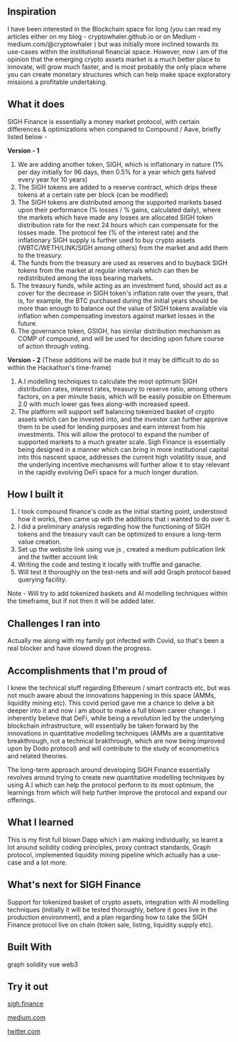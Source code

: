 ## Inspiration
I have been interested in the Blockchain space for long (you can read my articles either on my blog - cryptowhaler.github.io or on Medium - medium.com/@cryptowhaler ) but was initially more inclined towards its use-cases within the institutional financial space. However, now i am of the opinion that the emerging crypto assets market is a much better place to innovate, will grow much faster, and is most probably the only place where you can create monetary structures which can help make space exploratory missions a profitable undertaking.

## What it does
SIGH Finance is essentially a money market protocol, with certain differences & optimizations when compared to Compound / Aave, briefly listed below -

**Version - 1**

1. We are adding another token, SIGH, which is inflationary in nature (1% per day initially for 96 days, then 0.5% for a year which gets halved every year for 10 years)
2. The SIGH tokens are added to a reserve contract, which drips these tokens at a certain rate per block (can be modified)
3. The SIGH tokens are distributed among the supported markets based upon their performance (% losses / % gains, calculated daily), where the markets which have made any losses are allocated SIGH token distribution rate for the next 24 hours which can compensate for the losses made.
The protocol fee (% of the interest rate) and the inflationary SIGH supply is further used to buy crypto assets (WBTC/WETH/LINK/SIGH among others) from the market and add them to the treasury.
4. The funds from the treasury are used as reserves and to buyback SIGH tokens from the market at regular intervals which can then be redistributed among the loss bearing markets.
5. The treasury funds, while acting as an investment fund, should act as a cover for the decrease in SIGH token's inflation rate over the years, that is, for example, the BTC purchased during the initial years should be more than enough to balance out the value of SIGH tokens available via inflation when compensating investors against market losses in the future.
6. The governance token, GSIGH, has similar distribution mechanism as COMP of compound, and will be used for deciding upon future course of action through voting.

**Version - 2** (These additions will be made but it may be difficult to do so within the Hackathon's time-frame)

1. A.I modelling techniques to calculate the most optimum SIGH distribution rates, interest rates, treasury to reserve ratio, among others factors, on a per minute basis, which will be easily possible on Ethereum 2.0 with much lower gas fees along-with increased speed.
2. The platform will support self balancing tokenized basket of crypto assets which can be invested into, and the investor can further approve them to be used for lending purposes and earn interest from his investments. This will allow the protocol to expand the number of supported markets to a much greater scale.
Sigh Finance is essentially being designed in a manner which can bring in more institutional capital into this nascent space, addresses the current high volatility issue, and the underlying incentive mechanisms will further allow it to stay relevant in the rapidly evolving DeFi space for a much longer duration.

## How I built it
1. I took compound finance's code as the initial starting point, understood how it works, then came up with the additions that i wanted to do over it.
2. I did a preliminary analysis regarding how the functioning of SIGH tokens and the treasury vault can be optimized to ensure a long-term value creation.
3. Set up the website link using vue js , created a medium publication link and the twitter account link
4. Writing the code and testing it locally with truffle and ganache.
5. Will test it thoroughly on the test-nets and will add Graph protocol based querying facility.

Note - Will try to add tokenized baskets and AI modelling techniques within the timeframe, but if not then it will be added later.

## Challenges I ran into
Actually me along with my family got infected with Covid, so that's been a real blocker and have slowed down the progress.

## Accomplishments that I'm proud of
I knew the technical stuff regarding Ethereum / smart contracts etc, but was not much aware about the innovations happening in this space (AMMs, liquidity mining etc). This covid period gave me a chance to delve a bit deeper into it and now i am about to make a full blown career change. I inherently believe that DeFi, while being a revolution led by the underlying blockchain infrastructure, will essentially be taken forward by the innovations in quantitative modelling techniques (AMMs are a quantitative breakthrough, not a technical brakthrough, which are now being improved upon by Dodo protocol) and will contribute to the study of econometrics and related theories. 

The long-term approach around developing SIGH Finance essentially revolves around trying to create new quantitative modelling techniques by using A.I which can help the protocol perform to its most optimum, the learnings from which will help further improve the protocol and expand our offerings.

## What I learned
This is my first full blown Dapp which i am making individually, so learnt a lot around solidity coding principles, proxy contract standards, Graph protocol, implemented liquidity mining pipeline which actually has a use-case and a lot more.

## What's next for SIGH Finance
Support for tokenized basket of crypto assets, integration with AI modelling techniques (initially it will be tested thoroughly, before it goes live in the production environment), and a plan regarding how to take the SIGH Finance protocol live on chain (token sale, listing, liquidity supply etc).

## Built With
graph
solidity
vue
web3

## Try it out
[sigh.finance](sigh.finance)

[medium.com]()

[twitter.com]()
